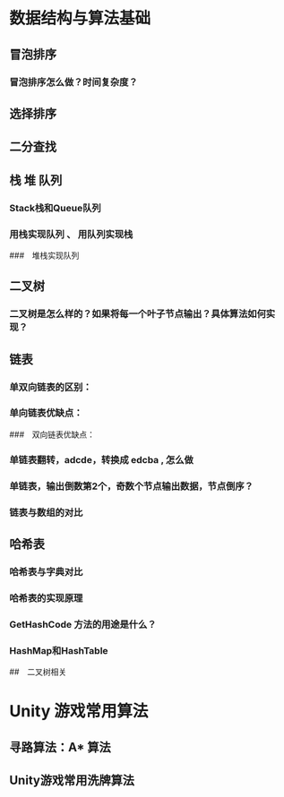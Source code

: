 # 数据结构与算法基础

## 冒泡排序

### 冒泡排序怎么做？时间复杂度？



## 选择排序

## 二分查找

## 栈 堆 队列
### Stack栈和Queue队列
### 用栈实现队列 、 用队列实现栈
###　堆栈实现队列

## 二叉树
### 二叉树是怎么样的？如果将每一个叶子节点输出？具体算法如何实现？

## 链表
### 单双向链表的区别：
### 单向链表优缺点：
###　双向链表优缺点：
### 单链表翻转，adcde，转换成 edcba , 怎么做
### 单链表，输出倒数第2个，奇数个节点输出数据，节点倒序？
### 链表与数组的对比　

## 哈希表
### 哈希表与字典对比
### 哈希表的实现原理
### GetHashCode 方法的用途是什么？
### HashMap和HashTable



##　二叉树相关


# Unity 游戏常用算法
## 寻路算法：A* 算法
## Unity游戏常用洗牌算法

